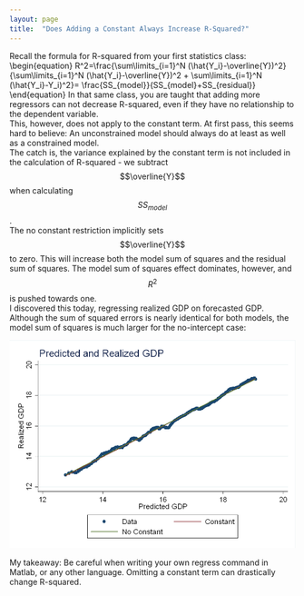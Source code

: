 ```yaml
---
layout: page
title:  "Does Adding a Constant Always Increase R-Squared?"
---
```


Recall the formula for R-squared from your first statistics class:
\begin{equation}
R^2=\frac{\sum\limits_{i=1}^N (\hat{Y_i}-\overline{Y})^2}{\sum\limits_{i=1}^N (\hat{Y_i}-\overline{Y})^2 + \sum\limits_{i=1}^N (\hat{Y_i}-Y_i)^2}= \frac{SS_{model}}{SS_{model}+SS_{residual}}
\end{equation}
In that same class, you are taught that adding more regressors can not decrease R-squared, even if they have no relationship to the dependent variable. <br />
This, however, does not apply to the constant term.  At first pass, this seems hard to believe: An unconstrained model should always do at least as well as a constrained model. <br />
The catch is, the variance explained by the constant term is not included in the calculation of R-squared - we subtract $$\overline{Y}$$ when calculating $$SS_{model}$$. <br />
The no constant restriction implicitly sets $$\overline{Y}$$ to zero.  This will increase both the model sum of squares and the residual sum of squares.  The model sum of squares effect dominates, however, and $$R^2$$ is pushed towards one.<br />
I discovered this today, regressing realized GDP on forecasted GDP.  Although the sum of squared errors is nearly identical for both models, the model sum of squares is much larger for the no-intercept case:

![fig](/Post_Images/10_17_2016/gdp.png)

My takeaway: Be careful when writing your own regress command in Matlab, or any other language.  Omitting a constant term can drastically change R-squared.
